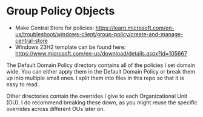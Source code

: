 # Group Policy Objects

- Make Central Store for policies: https://learn.microsoft.com/en-us/troubleshoot/windows-client/group-policy/create-and-manage-central-store
- Windows 23H2 template can be found here: https://www.microsoft.com/en-us/download/details.aspx?id=105667

The Default Domain Policy directory contains all of the policies I set domain wide. You can either apply them in the Default Domain Policy or break them up into multiple small ones. I split them into files in this repo so that it is easy to read.

Other directories contain the overrides I give to each Organizational Unit (OU). I do recommend breaking these down, as you might reuse the specific overrides across different OUs later on.